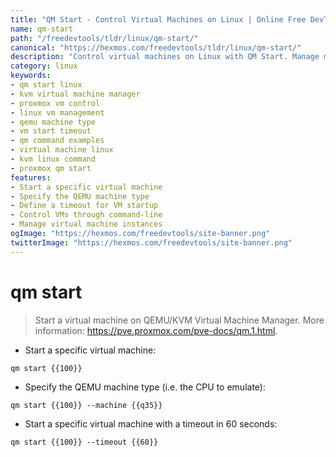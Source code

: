 ```yaml
---
title: "QM Start - Control Virtual Machines on Linux | Online Free DevTools by Hexmos"
name: qm-start
path: "/freedevtools/tldr/linux/qm-start/"
canonical: "https://hexmos.com/freedevtools/tldr/linux/qm-start/"
description: "Control virtual machines on Linux with QM Start. Manage machine types and set timeouts for optimized performance. Free online tool, no registration required."
category: linux
keywords:
- qm start linux
- kvm virtual machine manager
- proxmox vm control
- linux vm management
- qemu machine type
- vm start timeout
- qm command examples
- virtual machine linux
- kvm linux command
- proxmox qm start
features:
- Start a specific virtual machine
- Specify the QEMU machine type
- Define a timeout for VM startup
- Control VMs through command-line
- Manage virtual machine instances
ogImage: "https://hexmos.com/freedevtools/site-banner.png"
twitterImage: "https://hexmos.com/freedevtools/site-banner.png"
---
```


# qm start

> Start a virtual machine on QEMU/KVM Virtual Machine Manager.
> More information: <https://pve.proxmox.com/pve-docs/qm.1.html>.

- Start a specific virtual machine:

`qm start {{100}}`

- Specify the QEMU machine type (i.e. the CPU to emulate):

`qm start {{100}} --machine {{q35}}`

- Start a specific virtual machine with a timeout in 60 seconds:

`qm start {{100}} --timeout {{60}}`
